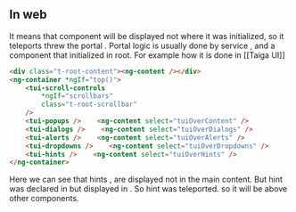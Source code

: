 ## In web
It means that component will be displayed not where it was initialized, so it teleports threw the portal . Portal logic is usually done by service , and a component that initialized in root. 
For example how it is done in [[Taiga UI]]
```html
<div class="t-root-content"><ng-content /></div>  
<ng-container *ngIf="top()">  
    <tui-scroll-controls  
        *ngIf="scrollbars"  
        class="t-root-scrollbar"  
    />  
    <tui-popups />    <ng-content select="tuiOverContent" />  
    <tui-dialogs />    <ng-content select="tuiOverDialogs" />  
    <tui-alerts />    <ng-content select="tuiOverAlerts" />  
    <tui-dropdowns />    <ng-content select="tuiOverDropdowns" />  
    <tui-hints />    <ng-content select="tuiOverHints" />  
</ng-container>
```

Here we can see that hints , are displayed not in the main content. But hint was declared in <ng-content> but displayed in <tui-hint> . So hint was teleported. so it will be above other components.

